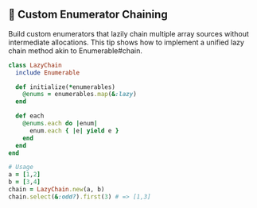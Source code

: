 ## 🔗 Custom Enumerator Chaining
Build custom enumerators that lazily chain multiple array sources without intermediate allocations. This tip shows how to implement a unified lazy chain method akin to Enumerable#chain.

```ruby
class LazyChain
  include Enumerable

  def initialize(*enumerables)
    @enums = enumerables.map(&:lazy)
  end

  def each
    @enums.each do |enum|
      enum.each { |e| yield e }
    end
  end
end

# Usage
a = [1,2]
b = [3,4]
chain = LazyChain.new(a, b)
chain.select(&:odd?).first(3) # => [1,3]
```